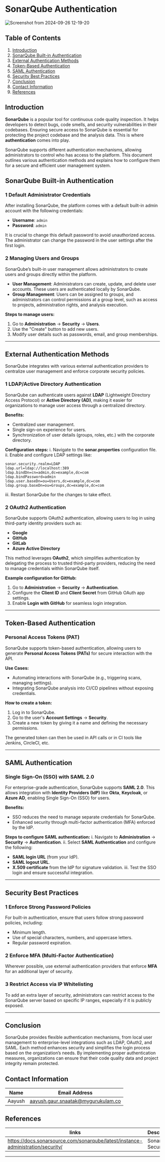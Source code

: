 # SonarQube Authentication

![Screenshot from 2024-09-26 12-19-20](https://github.com/user-attachments/assets/78ffa655-6866-43c8-a443-870e3ed92f63)

## Table of Contents

1. [Introduction](#introduction)
2. [SonarQube Built-in Authentication](#sonarqube-built-in-authentication)
3. [External Authentication Methods](#external-authentication-methods)
4. [Token-Based Authentication](#token-based-authentication)
5. [SAML Authentication](#saml-authentication)
6. [Security Best Practices](#security-best-practices)
7. [Conclusion](#conclusion)
8. [Contact Information](#contact-information)
9. [References](#references)

## Introduction
**SonarQube** is a popular tool for continuous code quality inspection. It helps developers to detect bugs, code smells, and security vulnerabilities in their codebases. Ensuring secure access to SonarQube is essential for protecting the project codebase and the analysis data. This is where **authentication** comes into play.

SonarQube supports different authentication mechanisms, allowing administrators to control who has access to the platform. This document outlines various authentication methods and explains how to configure them for a secure and efficient user management system.

## SonarQube Built-in Authentication

### 1 Default Administrator Credentials
After installing SonarQube, the platform comes with a default built-in admin account with the following credentials:
- **Username**: `admin`
- **Password**: `admin`

It is crucial to change this default password to avoid unauthorized access. The administrator can change the password in the user settings after the first login.

### 2 Managing Users and Groups
SonarQube’s built-in user management allows administrators to create users and groups directly within the platform.

- **User Management**: Administrators can create, update, and delete user accounts. These users are authenticated locally by SonarQube.
- **Group Management**: Users can be assigned to groups, and administrators can control permissions at a group level, such as access to projects, administration rights, and analysis execution.

**Steps to manage users:**
1. Go to **Administration** -> **Security** -> **Users**.
2. Use the "Create" button to add new users.
3. Modify user details such as passwords, email, and group memberships.

---

## External Authentication Methods

SonarQube integrates with various external authentication providers to centralize user management and enforce corporate security policies.

### 1 LDAP/Active Directory Authentication
SonarQube can authenticate users against **LDAP** (Lightweight Directory Access Protocol) or **Active Directory (AD)**, making it easier for organizations to manage user access through a centralized directory.

**Benefits:**
- Centralized user management.
- Single sign-on experience for users.
- Synchronization of user details (groups, roles, etc.) with the corporate directory.

**Configuration steps:**
i. Navigate to the **sonar.properties** configuration file.
ii. Enable and configure LDAP settings like:
   ```properties
   sonar.security.realm=LDAP
   ldap.url=ldap://localhost:389
   ldap.bindDn=cn=admin,dc=example,dc=com
   ldap.bindPassword=admin
   ldap.user.baseDn=ou=Users,dc=example,dc=com
   ldap.group.baseDn=ou=Groups,dc=example,dc=com
   ```
iii. Restart SonarQube for the changes to take effect.

### 2 OAuth2 Authentication
SonarQube supports OAuth2 authentication, allowing users to log in using third-party identity providers such as:
- **Google**
- **GitHub**
- **GitLab**
- **Azure Active Directory**

This method leverages **OAuth2**, which simplifies authentication by delegating the process to trusted third-party providers, reducing the need to manage credentials within SonarQube itself.

**Example configuration for GitHub:**
1. Go to **Administration** -> **Security** -> **Authentication**.
2. Configure the **Client ID** and **Client Secret** from GitHub OAuth app settings.
3. Enable **Login with GitHub** for seamless login integration.

---

## Token-Based Authentication

### Personal Access Tokens (PAT)
SonarQube supports token-based authentication, allowing users to generate **Personal Access Tokens (PATs)** for secure interaction with the API.

**Use Cases:**
- Automating interactions with SonarQube (e.g., triggering scans, managing settings).
- Integrating SonarQube analysis into CI/CD pipelines without exposing credentials.

**How to create a token:**
1. Log in to SonarQube.
2. Go to the user's **Account Settings** -> **Security**.
3. Create a new token by giving it a name and defining the necessary permissions.

The generated token can then be used in API calls or in CI tools like Jenkins, CircleCI, etc.

---

## SAML Authentication

### Single Sign-On (SSO) with SAML 2.0
For enterprise-grade authentication, SonarQube supports **SAML 2.0**. This allows integration with **Identity Providers (IdP)** like **Okta**, **Keycloak**, or **Azure AD**, enabling Single Sign-On (SSO) for users.

**Benefits:**
- SSO reduces the need to manage separate credentials for SonarQube.
- Enhanced security through multi-factor authentication (MFA) enforced by the IdP.

**Steps to configure SAML authentication:**
i. Navigate to **Administration** -> **Security** -> **Authentication**.
ii. Select **SAML Authentication** and configure the following:
   - **SAML login URL** (from your IdP).
   - **SAML logout URL**.
   - **X.509 certificate** from the IdP for signature validation.
iii. Test the SSO login and ensure successful integration.

---

## Security Best Practices

### 1 Enforce Strong Password Policies
For built-in authentication, ensure that users follow strong password policies, including:
- Minimum length.
- Use of special characters, numbers, and uppercase letters.
- Regular password expiration.

### 2 Enforce MFA (Multi-Factor Authentication)
Wherever possible, use external authentication providers that enforce **MFA** for an additional layer of security.

### 3 Restrict Access via IP Whitelisting
To add an extra layer of security, administrators can restrict access to the SonarQube server based on specific IP ranges, especially if it is publicly exposed.

---

## Conclusion

SonarQube provides flexible authentication mechanisms, from local user management to enterprise-level integrations such as LDAP, OAuth2, and SAML. Each method enhances security and simplifies the login process based on the organization’s needs. By implementing proper authentication measures, organizations can ensure that their code quality data and project integrity remain protected.


## Contact Information 
|Name|Email Address|
|:---:|:---:|
|Aayush|aayush.gaur.snaatak@mygurukulam.co|

## References 
|links | Description |
|-------| -------------|
| https://docs.sonarsource.com/sonarqube/latest/instance-administration/security/ | SonarQube Security |

---

